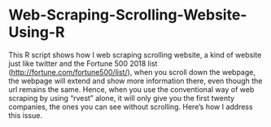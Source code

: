 # Web-Scraping-Scrolling-Website-Using-R
This R script shows how I web scraping scrolling website, a kind of website just like twitter and the Fortune 500 2018 list (http://fortune.com/fortune500/list/), when you scroll down the webpage, the webpage will extend and show more information there, even though the url remains the same. Hence, when you use the conventional way of web scraping by using “rvest” alone, it will only give you the first twenty companies, the ones you can see without scrolling. Here’s how I address this issue. 
